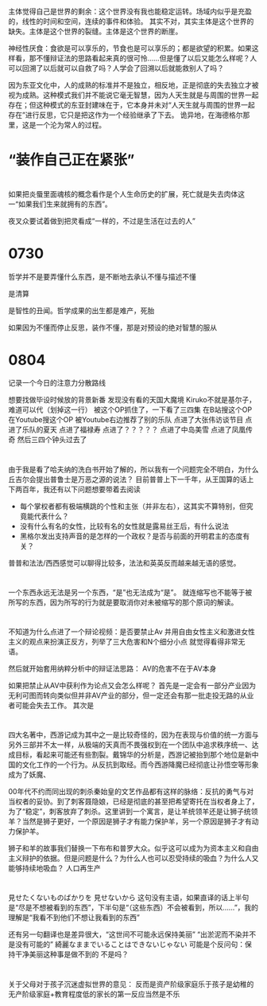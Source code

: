 #	
主体觉得自己是世界的剩余：这个世界没有我也能稳定运转。场域内似乎是充盈的，线性的时间和空间，连续的事件和体验。
其实不对，其实主体是这个世界的缺失。主体是这个世界的裂缝。主体是这个世界的断崖。

神经性厌食：食欲是可以享乐的，节食也是可以享乐的；都是欲望的积累。如果这样看，那不懂辩证法的思路看起来真的很可怜……但是懂了以后又能怎么样呢？人可以回溯了以后就可以自救了吗？人学会了回溯以后就能救别人了吗？


因为东亚文化中，人的成熟的标准并不是独立，相反地，正是彻底的失去独立才被视为成熟。这种模式我们并不能说它毫无智慧，因为人天生就是与周围的世界一起存在；但这种模式的东亚封建味在于，它本身并未对“人天生就与周围的世界一起存在”进行反思，它只是把这作为一个经验继承了下去。
诡异地，在海德格尔那里，这是一个沦为常人的过程。

#	“装作自己正在紧张”

#	

如果把炎蜃里面魂核的概念看作是个人生命历史的扩展，死亡就是失去肉体这一“如果我们生来就拥有的东西”。

夜叉众要试着做到把灵看成“一样的，不过是生活在过去的人”

# 0730

哲学并不是要弄懂什么东西，是不断地去承认不懂与描述不懂

是清算

是智性的丑闻。哲学成果的出生都是难产，死胎

如果因为不懂而停止反思，装作不懂，那是对预设的绝对智慧的服从

# 0804
记录一个今日的注意力分散路线

想要找做毕设时候放的背景新番
发现没有看的天国大魔境
Kiruko不就是基尔子，难道可以代（划掉这一行）
被这个OP抓住了，一下看了三四集
在B站搜这个OP
在Youtube搜这个OP
被Youtube右边推荐了别的乐队
点进了大张伟访谈节目
点进了乐队的夏天
点进了福禄寿
点进了？？？？？
点进了中岛美雪
点进了凤凰传奇
然后三四个钟头过去了


#
由于我是看了哈夫纳的洗白书开始了解的，所以我有一个问题完全不明白，为什么丘吉尔会提出普鲁士是万恶之源的说法？
目前普普上下一千年，从王国算的话上下两百年，我还有以下问题想要带着去阅读
- 每个掌权者都有极端横跳的个性和主张（并非左右），这其实不算特别，但究竟能代表什么？
- 没有什么有名的女性，比较有名的女性就是露易丝王后，有什么说法
- 黑格尔发出支持声音的是怎样的一个政权？是否与前面的开明君主的态度有关？

普普和法法/西西感觉可以聊得比较多，法法和英英反而越来越无语的感觉。

# 
一个东西永远无法是另一个东西，“是”也无法成为“是”。
就连缩写也不能等于被所写的东西，因为所写的行为就是要取消你对未被缩写的那个原词的解读。

# 
不知道为什么点进了一个辩论视频：是否要禁止Av
并用自由女性主义和激进女性主义的观点来扮演正反方，列举了三大危害和N个细分小点
就觉得看得非常无语。

然后就开始套用纳粹分析中的辩证法思路：
AV的危害不在于AV本身

如果把禁止从AV中获利作为论点又会怎么样呢？
首先是一定会有一部分产业因为无利可图而转向类似但并非AV产业的部分，但一定还会有那一批走投无路的从业者可能会失去工作。
其次是


#
四大名著中，西游记成为其中之一是比较奇怪的，因为在表现与价值的统一方面与另外三部并不太一样，从极端的天真而不畏强权到在一个团队中追求秩序统一、达成目标，看起来可能还有些割裂。戴锦华的分析是，西游记被抬到那个地位是新中国的文化工作的一个行为。从反抗到取经。而今西游降魔已经彻底让孙悟空等形象成为了妖魔、

00年代不约而同出现的刺杀秦始皇的文艺作品都有这样的脉络：反抗的勇气与对当权者的妥协。到了刺客聂隐娘，已经是彻底的甚至把希望寄托在当权者身上了，为了“稳定”，刺客放弃了刺杀。这里讲到一个寓言，是让羊统领羊还是让狮子统领羊？当然是狮子更好，一个原因是狮子才有能力保护羊，另一个原因是狮子才有动力保护羊。

狮子和羊的故事我们替换一下布布和普罗大众。似乎这可以成为为资本主义和自由主义辩护的依据。但是问题是什么？为什么人也可以忍受持续的吸血？为什么人又能够持续地吸血？
人口再生产

# 
見せたくないものばかりを 見せないから 这句没有主语，如果直译的话上半句是“尽是不想被看到的东西”，下半句是“（这些东西）不会被看到，所以……”，我的理解是“我看不到他们不想让我看到的东西”

还有另一句翻译也是差异很大，“这世间不可能永远保持美丽” “出淤泥而不染并不是没有可能的”
綺麗なままでいることはできないじゃない 可能是个反问句：保持干净美丽这种事是做不到的 不是吗？


#
关于父母对于孩子沉迷虚拟世界的意见：
  反而是资产阶级家庭乐于孩子是幼稚的
  无产阶级家庭+教育程度低的家长的第一反应当然是不乐


